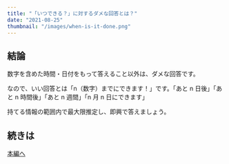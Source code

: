 ```yaml
---
title: "「いつできる？」に対するダメな回答とは？"
date: "2021-08-25"
thumbnail: "/images/when-is-it-done.png"
---
```


## 結論

数字を含めた時間・日付をもって答えること以外は、ダメな回答です。

なので、いい回答とは「n（数字）までにできます！」です。「あと n 日後」「あと n 時間後」「あと n 週間」「n 月 n 日にできます」

持てる情報の範囲内で最大限推定し、即興で答えましょう。

## 続きは

[本編へ](https://note.com/ryosuketter/n/n98c300efa39c)

